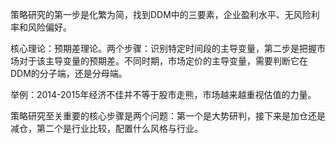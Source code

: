 策略研究的第一步是化繁为简，找到DDM中的三要素，企业盈利水平、无风险利率和风险偏好。

核心理论：预期差理论。两个步骤：识别特定时间段的主导变量，第二步是把握市场对于该主导变量的预期差。不同时期，市场定价的主导变量，需要判断它在DDM的分子端，还是分母端。

举例：2014-2015年经济不佳并不等于股市走熊，市场越来越重视估值的力量。

策略研究至关重要的核心步骤是两个问题：第一个是大势研判，接下来是加仓还是减仓，第二个是行业比较，配置什么风格与行业。

